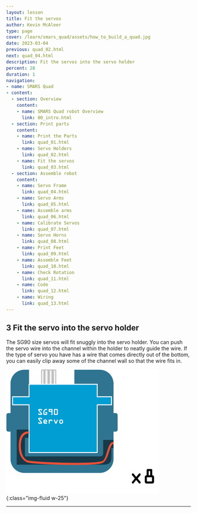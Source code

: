 ```yaml
---
layout: lesson
title: Fit the servos
author: Kevin McAleer
type: page
cover: /learn/smars_quad/assets/how_to_build_a_quad.jpg
date: 2023-03-04
previous: quad_02.html
next: quad_04.html
description: Fit the servos into the servo holder
percent: 28
duration: 1
navigation:
- name: SMARS Quad
- content:
  - section: Overview
    content:
    - name: SMARS Quad robot Overview
      link: 00_intro.html
  - section: Print parts
    content:
    - name: Print the Parts
      link: quad_01.html
    - name: Servo Holders
      link: quad_02.html
    - name: Fit the servos
      link: quad_03.html
  - section: Assemble robot
    content:
    - name: Servo Frame
      link: quad_04.html
    - name: Servo Arms
      link: quad_05.html
    - name: Assemble arms
      link: quad_06.html
    - name: Calibrate Servos
      link: quad_07.html
    - name: Servo Horns
      link: quad_08.html
    - name: Print Feet
      link: quad_09.html
    - name: Assemble Feet
      link: quad_10.html
    - name: Check Rotation
      link: quad_11.html
    - name: Code
      link: quad_12.html
    - name: Wiring
      link: quad_13.html
---
```



## 3 Fit the servo into the servo holder

The SG90 size servos will fit snuggly into the servo holder. You can push the servo wire into the channel within the holder to neatly guide the wire. If the type of servo you have has a wire that comes directly out of the bottom, you can easily clip away some of the channel wall so that the wire fits in.

![Fit the servo into the servo holder](assets/instruction03.png){:class="img-fluid w-25"}

---
